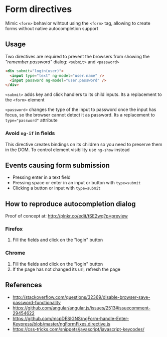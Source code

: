 Form directives
===============

Mimic `<form>` behavior wihtout using the `<form>` tag, allowing to create forms
without native autocompletion support

Usage
-----

Two directives are required to prevent the browsers from showing the
_"remember password"_ dialog: `<submit>` and `<password>`

```html
<div submit="login(user)">
  <input type="text" ng-model="user.name" />
  <input password ng-model="user.password" />
</div>
```

`<submit>` adds key and click handlers to its child inputs. Its a
replacement to the `<form>` element

`<password>` changes the type of the input to password once the input has
focus, so the browser cannot detect it as password. Its a replacement to
`type="password"` attribute

### Avoid `ng-if` in fields

This directive creates bindings on its children so you need to preserve them
in the DOM. To control element visibility use `ng-show` instead

Events causing form submission
------------------------------

  * Pressing enter in a text field
  * Pressing space or enter in an input or button with `type=submit`
  * Clicking a button or input with `type=submit`

How to reproduce autocompletion dialog
--------------------------------------

Proof of concept at: <http://plnkr.co/edit/tSE2wq?p=preview>

### Firefox

 1. Fill the fields and click on the "login" button

### Chrome

 1. Fill the fields and click on the "login" button
 2. If the page has not changed its url, refresh the page

References
----------

  * <http://stackoverflow.com/questions/32369/disable-browser-save-password-functionality>
  * <https://github.com/angular/angular.js/issues/2513#issuecomment-29454622>
  * <https://github.com/mcpDESIGNS/ngForm-handle-Enter-Keypress/blob/master/ngFormFixes.directive.js>
  * <https://css-tricks.com/snippets/javascript/javascript-keycodes/>
